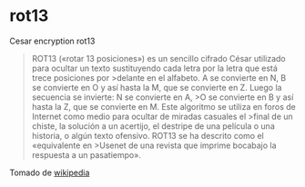 # rot13
Cesar encryption rot13

>ROT13 («rotar 13 posiciones») es un sencillo cifrado César utilizado para ocultar un texto sustituyendo cada letra por la letra que está trece posiciones por >delante en el alfabeto. A se convierte en N, B se convierte en O y así hasta la M, que se convierte en Z. Luego la secuencia se invierte: N se convierte en A, >O se convierte en B y así hasta la Z, que se convierte en M. Este algoritmo se utiliza en foros de Internet como medio para ocultar de miradas casuales el >final de un chiste, la solución a un acertijo, el destripe de una película o una historia, o algún texto ofensivo. ROT13 se ha descrito como el «equivalente en >Usenet de una revista que imprime bocabajo la respuesta a un pasatiempo».

Tomado de [wikipedia](https://es.wikipedia.org/wiki/ROT13)
